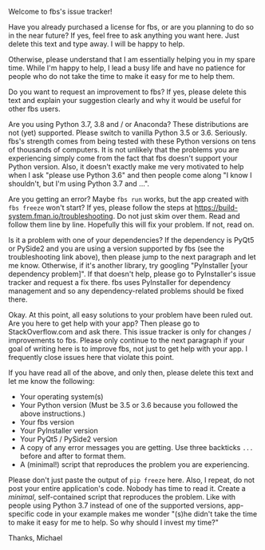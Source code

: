 Welcome to fbs's issue tracker!

Have you already purchased a license for fbs, or are you planning to do so in the near future? If yes, feel free to ask anything you want here. Just delete this text and type away. I will be happy to help.

Otherwise, please understand that I am essentially helping you in my spare time. While I'm happy to help, I lead a busy life and have no patience for people who do not take the time to make it easy for me to help them.

Do you want to request an improvement to fbs? If yes, please delete this text and explain your suggestion clearly and why it would be useful for other fbs users.

Are you using Python 3.7, 3.8 and / or Anaconda? These distributions are not (yet) supported. Please switch to vanilla Python 3.5 or 3.6. Seriously. fbs's strength comes from being tested with these Python versions on tens of thousands of computers. It is not unlikely that the problems you are experiencing simply come from the fact that fbs doesn't support your Python version. Also, it doesn't exactly make me very motivated to help when I ask "please use Python 3.6" and then people come along "I know I shouldn't, but I'm using Python 3.7 and ...".

Are you getting an error? Maybe `fbs run` works, but the app created with `fbs freeze` won't start? If yes, please follow the steps at https://build-system.fman.io/troubleshooting. Do not just skim over them. Read and follow them line by line. Hopefully this will fix your problem. If not, read on.

Is it a problem with one of your dependencies? If the dependency is PyQt5 or PySide2 and you are using a version supported by fbs (see the troubleshooting link above), then please jump to the next paragraph and let me know. Otherwise, if it's another library, try googling "PyInstaller [your dependency problem]". If that doesn't help, please go to PyInstaller's issue tracker and request a fix there. fbs uses PyInstaller for dependency management and so any dependency-related problems should be fixed there.

Okay. At this point, all easy solutions to your problem have been ruled out. Are you here to get help with your app? Then please go to StackOverflow.com and ask there. This issue tracker is only for changes / improvements to fbs. Please only continue to the next paragraph if your goal of writing here is to improve fbs, not just to get help with your app. I frequently close issues here that violate this point.

If you have read all of the above, and only then, please delete this text and let me know the following:

 * Your operating system(s)
 * Your Python version (Must be 3.5 or 3.6 because you followed the above instructions.)
 * Your fbs version
 * Your PyInstaller version
 * Your PyQt5 / PySide2 version
 * A copy of any error messages you are getting. Use three backticks ```...``` before and after to format them.
 * A (minimal!) script that reproduces the problem you are experiencing.

Please don't just paste the output of `pip freeze` here. Also, I repeat, do not post your entire application's code. Nobody has time to read it. Create a _minimal_, self-contained script that reproduces the problem. Like with people using Python 3.7 instead of one of the supported versions, app-specific code in your example makes me wonder "(s)he didn't take the time to make it easy for me to help. So why should I invest my time?"

Thanks,
Michael
